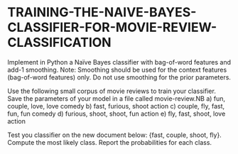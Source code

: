 # TRAINING-THE-NAIVE-BAYES-CLASSIFIER-FOR-MOVIE-REVIEW-CLASSIFICATION

Implement in Python a Naïve Bayes classifier with bag-of-word features and add-1 smoothing. 
Note: Smoothing should be used for the context features (bag-of-word features) only. Do not use smoothing for the prior parameters.

Use the following small corpus of movie reviews to train your classifier. Save the parameters of your model in a file called movie-review.NB
a) fun, couple, love, love comedy
b) fast, furious, shoot action
c) couple, fly, fast, fun, fun comedy
d) furious, shoot, shoot, fun action
e) fly, fast, shoot, love action

Test you classifier on the new document below: {fast, couple, shoot, fly}. Compute the most likely class. Report the probabilities for each class.
